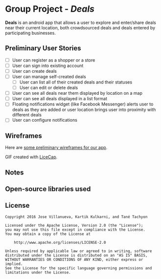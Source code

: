 # Group Project - *Deals*

**Deals** is an android app that allows a user to explore and enter/share deals near their current location, both crowdsourced deals and deals entered by participating businesses. 

## Preliminary User Stories

* [ ] User can register as a shopper or a store
* [ ] User can sign into existing account
* [ ] User can create deals
* [ ] User can manage self-created deals
  * [ ] User can list all of their created deals and their statuses
  * [ ] User can edit or delete deals
* [ ] User can see all deals near them displayed by location on a map
* [ ] User can see all deals displayed in a list format
* [ ] Floating notifications widget (like Facebook Messenger) alerts user to deals as they are added or user location brings user into proximity with different deals
* [ ] User can configure notifications

## Wireframes

Here are [some preliminary wireframes for our app](https://jktdeals.mybalsamiq.com/projects/jktdeals/grid).

GIF created with [LiceCap](http://www.cockos.com/licecap/).

## Notes

## Open-source libraries used

## License

    Copyright 2016 Jose Villanueva, Kartik Kulkarni, and Tané Tachyon

    Licensed under the Apache License, Version 2.0 (the "License");
    you may not use this file except in compliance with the License.
    You may obtain a copy of the License at

        http://www.apache.org/licenses/LICENSE-2.0

    Unless required by applicable law or agreed to in writing, software
    distributed under the License is distributed on an "AS IS" BASIS,
    WITHOUT WARRANTIES OR CONDITIONS OF ANY KIND, either express or implied.
    See the License for the specific language governing permissions and
    limitations under the License.
